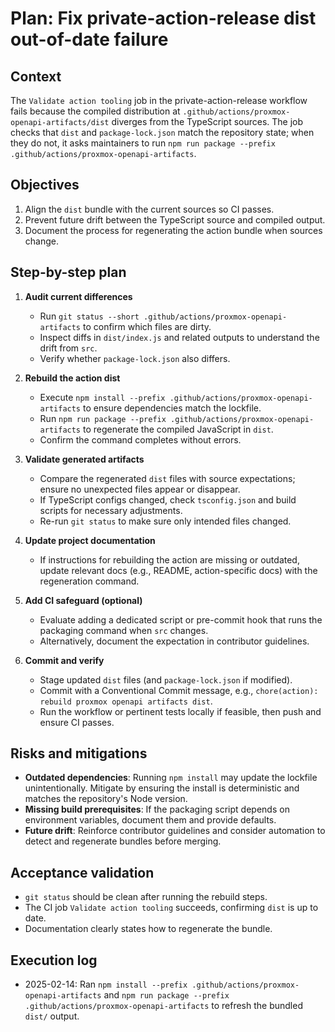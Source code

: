 # Plan: Fix private-action-release dist out-of-date failure

## Context
The `Validate action tooling` job in the private-action-release workflow fails because the compiled distribution at `.github/actions/proxmox-openapi-artifacts/dist` diverges from the TypeScript sources. The job checks that `dist` and `package-lock.json` match the repository state; when they do not, it asks maintainers to run `npm run package --prefix .github/actions/proxmox-openapi-artifacts`.

## Objectives
1. Align the `dist` bundle with the current sources so CI passes.
2. Prevent future drift between the TypeScript source and compiled output.
3. Document the process for regenerating the action bundle when sources change.

## Step-by-step plan
1. **Audit current differences**
   - Run `git status --short .github/actions/proxmox-openapi-artifacts` to confirm which files are dirty.
   - Inspect diffs in `dist/index.js` and related outputs to understand the drift from `src`.
   - Verify whether `package-lock.json` also differs.

2. **Rebuild the action dist**
   - Execute `npm install --prefix .github/actions/proxmox-openapi-artifacts` to ensure dependencies match the lockfile.
   - Run `npm run package --prefix .github/actions/proxmox-openapi-artifacts` to regenerate the compiled JavaScript in `dist`.
   - Confirm the command completes without errors.

3. **Validate generated artifacts**
   - Compare the regenerated `dist` files with source expectations; ensure no unexpected files appear or disappear.
   - If TypeScript configs changed, check `tsconfig.json` and build scripts for necessary adjustments.
   - Re-run `git status` to make sure only intended files changed.

4. **Update project documentation**
   - If instructions for rebuilding the action are missing or outdated, update relevant docs (e.g., README, action-specific docs) with the regeneration command.

5. **Add CI safeguard (optional)**
   - Evaluate adding a dedicated script or pre-commit hook that runs the packaging command when `src` changes.
   - Alternatively, document the expectation in contributor guidelines.

6. **Commit and verify**
   - Stage updated `dist` files (and `package-lock.json` if modified).
   - Commit with a Conventional Commit message, e.g., `chore(action): rebuild proxmox openapi artifacts dist`.
   - Run the workflow or pertinent tests locally if feasible, then push and ensure CI passes.

## Risks and mitigations
- **Outdated dependencies**: Running `npm install` may update the lockfile unintentionally. Mitigate by ensuring the install is deterministic and matches the repository's Node version.
- **Missing build prerequisites**: If the packaging script depends on environment variables, document them and provide defaults.
- **Future drift**: Reinforce contributor guidelines and consider automation to detect and regenerate bundles before merging.

## Acceptance validation
- `git status` should be clean after running the rebuild steps.
- The CI job `Validate action tooling` succeeds, confirming `dist` is up to date.
- Documentation clearly states how to regenerate the bundle.

## Execution log
- 2025-02-14: Ran `npm install --prefix .github/actions/proxmox-openapi-artifacts` and `npm run package --prefix .github/actions/proxmox-openapi-artifacts` to refresh the bundled `dist/` output.
